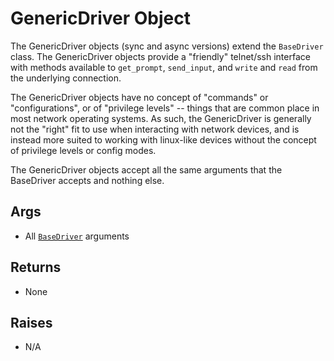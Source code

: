 # GenericDriver Object

The GenericDriver objects (sync and async versions) extend the `BaseDriver` class. The GenericDriver objects provide 
a "friendly" telnet/ssh interface with methods available to `get_prompt`, `send_input`, and `write` and `read` from 
the underlying connection.

The GenericDriver objects have no concept of "commands" or "configurations", or of "privilege levels" -- things that 
are common place in most network operating systems. As such, the GenericDriver is generally not the "right" fit to 
use when interacting with network devices, and is instead more suited to working with linux-like devices without the 
concept of privilege levels or config modes. 

The GenericDriver objects accept all the same arguments that the BaseDriver accepts and nothing else.


## Args

- All [`BaseDriver`](base_driver.md) arguments


## Returns

- None


## Raises

- N/A